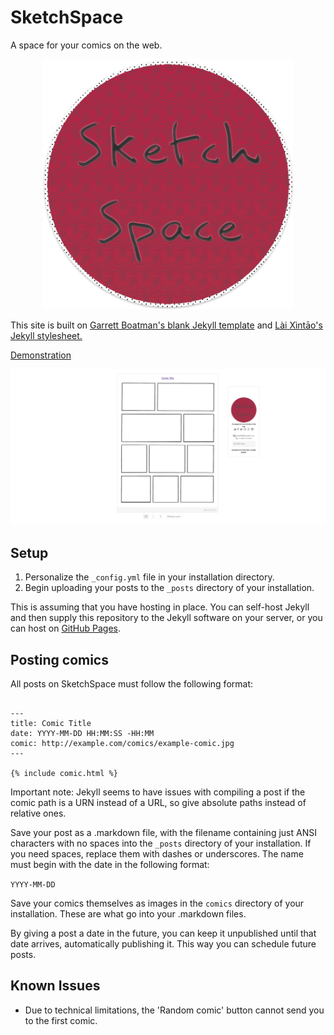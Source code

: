 # SketchSpace
A space for your comics on the web.
<center><a href="https://github.com/EmilSayahi/SketchSpace"><img src="https://github.com/EmilSayahi/SketchSpace/raw/master/img/logo_cropped.png" height="400" width="400"></img></a></center>

This site is built on [Garrett Boatman's blank Jekyll template](https://github.com/garrettboatman/Blank-Theme-Jekyll) and [Lài Xìntāo's Jekyll stylesheet.](https://github.com/laixintao/Princess-Diaries/tree/master/_sass)

[Demonstration](http://emilsayahi.github.io/SketchSpace)


<a href="http://emilsayahi.github.io/SketchSpace"><center><img src="https://github.com/EmilSayahi/SketchSpace/raw/master/img/example_screenshot.PNG"></img></center></a>


## Setup
1. Personalize the ```_config.yml``` file in your installation directory.
2. Begin uploading your posts to the ```_posts``` directory of your installation.

This is assuming that you have hosting in place.
You can self-host Jekyll and then supply this repository to the Jekyll software on your server, or you can host on [GitHub Pages](https://pages.github.com/).

## Posting comics
All posts on SketchSpace must follow the following format:

```

---
title: Comic Title
date: YYYY-MM-DD HH:MM:SS -HH:MM
comic: http://example.com/comics/example-comic.jpg
---

{% include comic.html %}

```

Important note: Jekyll seems to have issues with compiling a post if the comic path is a URN instead of a URL, so give absolute paths instead of relative ones.


Save your post as a .markdown file, with the filename containing just ANSI characters with no spaces into the ```_posts``` directory of your installation. If you need spaces, replace them with dashes or underscores. The name must begin with the date in the following format:


```YYYY-MM-DD```

Save your comics themselves as images in the ```comics``` directory of your installation. These are what go into your .markdown files.

By giving a post a date in the future, you can keep it unpublished until that date arrives, automatically publishing it. This way you can schedule future posts.

## Known Issues
- Due to technical limitations, the 'Random comic' button cannot send you to the first comic.
